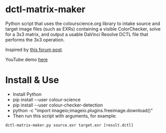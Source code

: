 # dctl-matrix-maker
Python script that uses the colourscience.org library to intake source and target image files (such as EXRs) containing a visible ColorChecker, solve for a 3x3 matrix, and output a usable DaVinci Resolve DCTL file that performs the 3x3 operation.

Inspired by [this forum post](https://www.liftgammagain.com/forum/index.php?threads/tool-to-match-macbeth-charts-with-3x3-matrix-without-nuke.17074/#post-164536).

YouTube demo [here](https://youtu.be/inLKBxAnlzU)

# Install & Use

- Install Python
- pip install --user colour-science
- pip install --user colour-checker-detection
- python -c "import imageio;imageio.plugins.freeimage.download()"
- Then run this script with arguments, for example:
```
dctl-matrix-maker.py source.exr target.exr [result.dctl]
```
